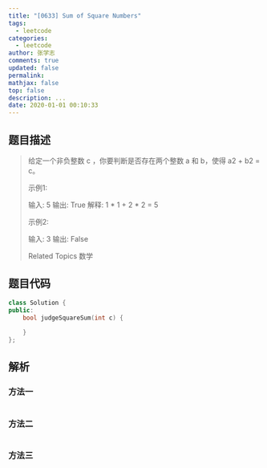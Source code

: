 ```yaml
---
title: "[0633] Sum of Square Numbers"
tags:
  - leetcode
categories:
  - leetcode
author: 张学志
comments: true
updated: false
permalink:
mathjax: false
top: false
description: ...
date: 2020-01-01 00:10:33
---
```


## 题目描述

> 给定一个非负整数 c ，你要判断是否存在两个整数 a 和 b，使得 a2 + b2 = c。 
> 
> 示例1: 
> 
> 
> 输入: 5
> 输出: True
> 解释: 1 * 1 + 2 * 2 = 5
> 
> 
> 
> 
> 示例2: 
> 
> 
> 输入: 3
> 输出: False
> 
> Related Topics 数学

## 题目代码

```cpp
class Solution {
public:
    bool judgeSquareSum(int c) {
        
    }
};
```

## 解析

### 方法一

```cpp

```

### 方法二

```cpp

```

### 方法三

```cpp

```

